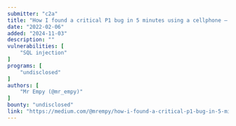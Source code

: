 ```yaml
---
submitter: "c2a"
title: "How I found a critical P1 bug in 5 minutes using a cellphone — Bug Bounty"
date: "2022-02-06"
added: "2024-11-03"
description: ""
vulnerabilities: [
    "SQL injection"
]
programs: [
    "undisclosed"
]
authors: [
    "Mr Empy (@mr_empy)"
]
bounty: "undisclosed"
link: "https://medium.com/@mrempy/how-i-found-a-critical-p1-bug-in-5-minutes-using-a-cellphone-bug-bounty-303ebec3edd6"
---
```




